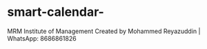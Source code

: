 # smart-calendar-
MRM Institute of Management  Created by Mohammed Reyazuddin | WhatsApp: 8686861826
